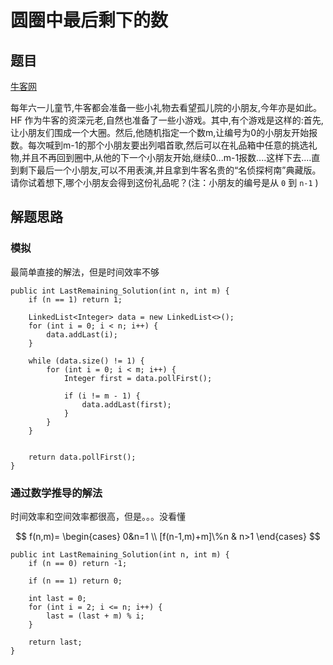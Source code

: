# 圆圈中最后剩下的数

## 题目

[牛客网](https://www.nowcoder.com/practice/f78a359491e64a50bce2d89cff857eb6?tpId=13&tqId=11199&tPage=3&rp=2&ru=%2Fta%2Fcoding-interviews&qru=%2Fta%2Fcoding-interviews%2Fquestion-ranking)

每年六一儿童节,牛客都会准备一些小礼物去看望孤儿院的小朋友,今年亦是如此。HF 作为牛客的资深元老,自然也准备了一些小游戏。其中,有个游戏是这样的:首先,让小朋友们围成一个大圈。然后,他随机指定一个数m,让编号为0的小朋友开始报数。每次喊到m-1的那个小朋友要出列唱首歌,然后可以在礼品箱中任意的挑选礼物,并且不再回到圈中,从他的下一个小朋友开始,继续0...m-1报数....这样下去....直到剩下最后一个小朋友,可以不用表演,并且拿到牛客名贵的“名侦探柯南”典藏版。请你试着想下,哪个小朋友会得到这份礼品呢？(注：小朋友的编号是从 `0` 到 `n-1` )

## 解题思路

### 模拟

最简单直接的解法，但是时间效率不够

```
public int LastRemaining_Solution(int n, int m) {
    if (n == 1) return 1;

    LinkedList<Integer> data = new LinkedList<>();
    for (int i = 0; i < n; i++) {
        data.addLast(i);
    }

    while (data.size() != 1) {
        for (int i = 0; i < m; i++) {
            Integer first = data.pollFirst();

            if (i != m - 1) {
                data.addLast(first);
            }
        }
    }


    return data.pollFirst();
}
```

### 通过数学推导的解法

时间效率和空间效率都很高，但是。。。没看懂

$$
f(n,m)=
\begin{cases}
0&n=1 \\
[f(n-1,m)+m]\%n & n>1
\end{cases}
$$

```
public int LastRemaining_Solution(int n, int m) {
    if (n == 0) return -1;

    if (n == 1) return 0;

    int last = 0;
    for (int i = 2; i <= n; i++) {
        last = (last + m) % i;
    }

    return last;
}
```
